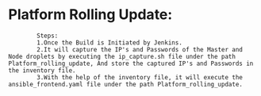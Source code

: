 # Platform Rolling Update:

            Steps:
            1.Once the Build is Initiated by Jenkins.
            2.It will capture the IP's and Passwords of the Master and Node droplets by executing the ip_capture.sh file under the path Platform_rolling_update, And store the captured IP's and Passwords in the inventory file.
            3.With the help of the inventory file, it will execute the ansible_frontend.yaml file under the path Platform_rolling_update.
